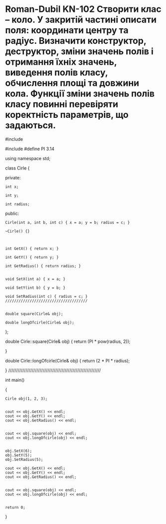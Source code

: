 # Roman-Dubil KN-102 Створити клас – коло. У закритій частині описати поля: координати центру та радіус. Визначити конструктор, деструктор, зміни значень полів і отримання їхніх значень, виведення полів класу, обчислення площі та довжини кола. Функції зміни значень полів класу повинні перевіряти коректність параметрів, що задаються.

#include <iostream>

#include <cmath>
#define PI 3.14


using namespace std;



class Cirle
{

private:

	int x;

	int y;

	int radius;



public:

	Cirle(int a, int b, int c) { x = a; y = b; radius = c; }

	~Cirle() {}



	int GetX() { return x; }

	int GetY() { return y; }

	int GetRadius() { return radius; }


	void SetX(int a) { x = a; }

	void SetY(int b) { y = b; }

	void SetRadius(int c) { radius = c; }
	/////////////////////////////////////


	double square(Cirle& obj);

	double longOfcirle(Cirle& obj);

};



double Cirle::square(Cirle& obj)
{
	return (PI * pow(radius, 2));

}

double Cirle::longOfcirle(Cirle& obj)
{
	return (2 * PI * radius);

}
///////////////////////////////////////////////////////////


int main()

{

	Cirle obj(1, 2, 3);


	cout << obj.GetX() << endl;
	cout << obj.GetY() << endl;
	cout << obj.GetRadius() << endl;


	cout << obj.square(obj) << endl;
	cout << obj.longOfcirle(obj) << endl;


	obj.SetX(6);
	obj.SetY(5);
	obj.SetRadius(5);

	cout << obj.GetX() << endl;
	cout << obj.GetY() << endl;
	cout << obj.GetRadius() << endl;


	cout << obj.square(obj) << endl;
	cout << obj.longOfcirle(obj) << endl;


	return 0;

}
